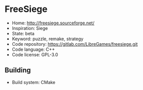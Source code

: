 # FreeSiege

- Home: http://freesiege.sourceforge.net/
- Inspiration: Siege
- State: beta
- Keyword: puzzle, remake, strategy
- Code repository: https://gitlab.com/LibreGames/freesiege.git
- Code language: C++
- Code license: GPL-3.0

## Building

- Build system: CMake
